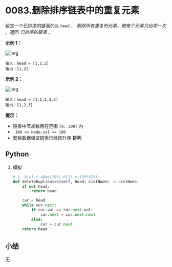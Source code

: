 # 0083.删除排序链表中的重复元素

给定一个已排序的链表的头 `head` ， *删除所有重复的元素，使每个元素只出现一次* 。返回 *已排序的链表* 。

 

**示例 1：**

![img](https://assets.leetcode.com/uploads/2021/01/04/list1.jpg)

```
输入：head = [1,1,2]
输出：[1,2]
```

**示例 2：**

![img](https://assets.leetcode.com/uploads/2021/01/04/list2.jpg)

```
输入：head = [1,1,2,3,3]
输出：[1,2,3]
```

 

**提示：**

- 链表中节点数目在范围 `[0, 300]` 内
- `-100 <= Node.val <= 100`
- 题目数据保证链表已经按升序 **排列**

## Python

1. 模拟

   ```python
   # 1. O(n) t:40ms(76%) O(1) m:15M(61%)
   def deleteDuplicates(self, head: ListNode) -> ListNode:
       if not head:
           return head
   
       cur = head
       while cur.next:
           if cur.val == cur.next.val:
               cur.next = cur.next.next
           else:
               cur = cur.next
       return head
   ```

## 小结

无